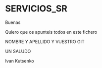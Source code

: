 # SERVICIOS_SR

Buenas 

Quiero que os apunteis todos en este fichero 

NOMBRE Y APELLIDO Y VUESTRO GIT

UN SALUDO 

Ivan Kutsenko 


